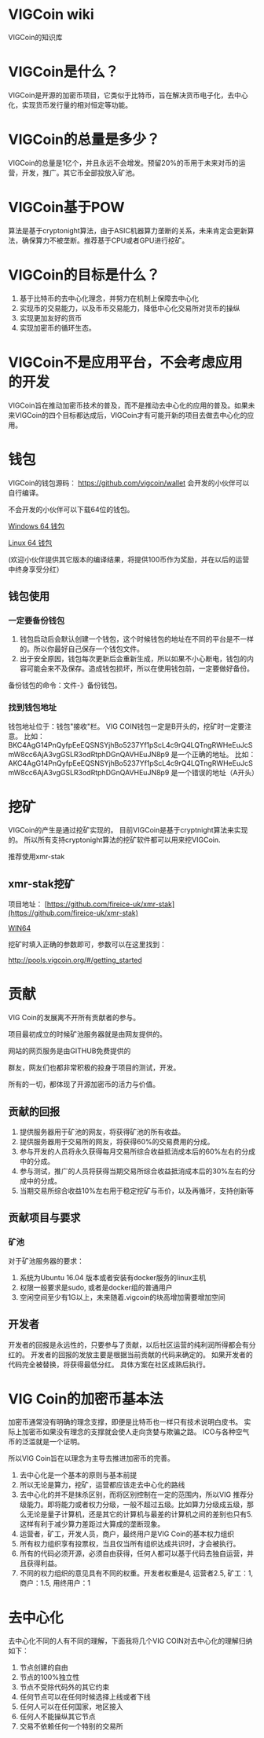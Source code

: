 # VIGCoin wiki
VIGCoin的知识库

# VIGCoin是什么？

VIGCoin是开源的加密币项目，它类似于比特币，旨在解决货币电子化，去中心化，实现货币发行量的相对恒定等功能。

# VIGCoin的总量是多少？

VIGCoin的总量是1亿个，并且永远不会增发。预留20%的币用于未来对币的运营，开发，推广。其它币全部投放入矿池。

# VIGCoin基于POW

算法是基于cryptonight算法，由于ASIC机器算力垄断的关系，未来肯定会更新算法，确保算力不被垄断。推荐基于CPU或者GPU进行挖矿。

# VIGCoin的目标是什么？

1. 基于比特币的去中心化理念，并努力在机制上保障去中心化
2. 实现币的交易能力，以及币币交易能力，降低中心化交易所对货币的操纵
3. 实现更加友好的货币
4. 实现加密币的循环生态。

# VIGCoin不是应用平台，不会考虑应用的开发

VIGCoin旨在推动加密币技术的普及，而不是推动去中心化的应用的普及。如果未来VIGCoin的四个目标都达成后，VIGCoin才有可能开新的项目去做去中心化的应用。

# 钱包

VIGCoin的钱包源码：
https://github.com/vigcoin/wallet
会开发的小伙伴可以自行编译。

不会开发的小伙伴可以下载64位的钱包。

[Windows 64 钱包](https://github.com/vigcoin/wallet/releases/download/1.0.0-a1/vigcoin-windows-64.zip)


[Linux 64 钱包](https://github.com/vigcoin/wallet/releases/download/1.0.0-a1/vigcoin-linux-64.zip)

(欢迎小伙伴提供其它版本的编译结果，将提供100币作为奖励，并在以后的运营中终身享受分红）

## 钱包使用

### 一定要备份钱包

1. 钱包启动后会默认创建一个钱包，这个时候钱包的地址在不同的平台是不一样的。所以你最好自己保存一个钱包文件。
2. 出于安全原因，钱包每次更新后会重新生成，所以如果不小心断电，钱包的内容可能会来不及保存。造成钱包损坏，所以在使用钱包前，一定要做好备份。

备份钱包的命令：文件-》备份钱包。

### 找到钱包地址

钱包地址位于：钱包"接收"栏。
VIG COIN钱包一定是B开头的，挖矿时一定要注意。
比如：BKC4AgG14PnQyfpEeEQSNSYjhBo5237Yf1pScL4c9rQ4LQTngRWHeEuJcSmW8cc6AjA3vgGSLR3odRtphDGnQAVHEuJN8p9
是一个正确的地址。
比如：AKC4AgG14PnQyfpEeEQSNSYjhBo5237Yf1pScL4c9rQ4LQTngRWHeEuJcSmW8cc6AjA3vgGSLR3odRtphDGnQAVHEuJN8p9
是一个错误的地址（A开头）

# 挖矿

VIGCoin的产生是通过挖矿实现的。
目前VIGCoin是基于cryptnight算法来实现的。
所以所有支持cryptonight算法的挖矿软件都可以用来挖VIGCoin.

推荐使用xmr-stak

## xmr-stak挖矿

项目地址：
[https://github.com/fireice-uk/xmr-stak](https://github.com/fireice-uk/xmr-stak)

[WIN64](https://github.com/fireice-uk/xmr-stak/releases/download/2.4.5/xmr-stak-win64.zip)

挖矿时填入正确的参数即可，参数可以在这里找到：

http://pools.vigcoin.org/#/getting_started

# 贡献

VIG Coin的发展离不开所有贡献者的参与。

项目最初成立的时候矿池服务器就是由网友提供的。

网站的网页服务是由GITHUB免费提供的

群友，网友们也都非常积极的投身于项目的测试，开发。

所有的一切，都体现了开源加密币的活力与价值。

## 贡献的回报

1. 提供服务器用于矿池的网友，将获得矿池的所有收益。
2. 提供服务器用于交易所的网友，将获得60%的交易费用的分成。
3. 参与开发的人员将永久获得每月交易所综合收益抵消成本后的60%左右的分成中的分成。
4. 参与测试，推广的人员将获得当期交易所综合收益抵消成本后的30%左右的分成中的分成。
5. 当期交易所综合收益10%左右用于稳定挖矿与币价，以及再循环，支持创新等


## 贡献项目与要求

### 矿池
对于矿池服务器的要求：
1. 系统为Ubuntu 16.04 版本或者安装有docker服务的linux主机
2. 权限一般要求是sudo, 或者是docker组的普通用户
3. 空闲空间至少有1G以上，未来随着.vigcoin的块高增加需要增加空间

## 开发者

开发者的回报是永远性的，只要参与了贡献，以后社区运营的纯利润所得都会有分红的。
开发者的回报的发放主要是根据当前贡献的代码来确定的。
如果开发者的代码完全被替换，将获得最低分红。
具体方案在社区成熟后执行。


# VIG Coin的加密币基本法

加密币通常没有明确的理念支撑，即便是比特币也一样只有技术说明白皮书。
实际上加密币如果没有理念的支撑就会使人走向贪婪与欺骗之路。
ICO与各种空气币的泛滥就是一个证明。

所以VIG Coin旨在以理念为主导去推进加密币的完善。

1. 去中心化是一个基本的原则与基本前提
2. 所以无论是算力，挖矿，运营都应该走去中心化的路线
3. 去中心化的并不是抹杀区别，而将区别控制在一定的范围内，所以VIG 推荐分级能力。即将能力或者权力分级，一般不超过五级。比如算力分级成五级，那么无论是量子计算机，还是其它的计算机与最差的计算机之间的差别也只有5.这样有利于减少算力差距过大算成的垄断现象。
4. 运营者，矿工，开发人员，商户，最终用户是VIG Coin的基本权力组织
5. 所有权力组织享有投票权，当且仅当所有组织达成共识时，才会被执行。
6. 所有的代码必须开源，必须自由获得，任何人都可以基于代码去独自运营，并且获得利益。
7. 不同的权力组织的意见具有不同的权重。开发者权重是4, 运营者2.5, 矿工：1, 商户：1.5, 用终用户：1

# 去中心化

去中心化不同的人有不同的理解，下面我将几个VIG COIN对去中心化的理解归纳如下：

1. 节点创建的自由
2. 节点的100%独立性
3. 节点不受除代码外的其它约束
4. 任何节点可以在任何时候选择上线或者下线
5. 任何人可以在任何国家，地区接入
6. 任何人不能操纵其它节点
7. 交易不依赖任何一个特别的交易所







